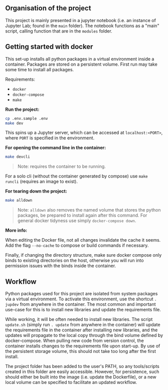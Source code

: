 ## Organisation of the project

This project is mainly presented in a jupyter notebook (i.e. an instance of Jupyter Lab; found in the `main` folder). The notebook functions as a "main" script, calling function that are in the `modules` folder.

## Getting started with docker

This set-up installs all python packages in a virtual environment inside a container. Packages are stored on a persistent volume. First run may take some time to install all packages.

Requirements:

* `docker`
* `docker-compose`
* `make`

**Run the project:**

```bash 
cp .env.sample .env
make dev
```

This spins up a Jupyter server, which can be accessed at `localhost:<PORT>`, where `PORT` is specified in the environment.

**For opening the command line in the container:**

```bash
make devcli
```
> Note: requires the container to be running.

For a solo cli (without the container generated by compose) use `make runcli` (requires an image to exist).

**For tearing down the project:**

```bash
make alldown
```

> Note: `alldown` also removes the named volume that stores the python packages, be prepared to install again after this command. For general docker tidyness use simply `docker-compose down`.

**More info:**

When editing the Docker file, not all changes invalidate the cache it seems. Add the flag `--no-cache` to compose or build commands if necessary.

Finally, if changing the directory structure, make sure docker compose only binds to existing directories on the host, otherwise you will run into permission issues with the binds inside the container.

## Workflow

Python packages used for this project are isolated from system packages via a virtual environment. To activate this environment, use the shortcut `. jupdev` from anywhere in the container. The most common and important use-case for this is to install new libraries and update the requirements file.

While working, it will be often needed to install new libraries. The script `update.sh` (simply run `. update` from anywhere in the container) will update the requirements file in the container after installing new libraries, and the updates will propagate to the local copy through the bind volume defined by docker-compose. When pulling new code from version control, the container installs changes to the requirements file upon start-up. By use of the persistent storage volume, this should not take too long after the first install.

The project folder has been added to the user's PATH, so any tools/scripts created in this folder are easily accessible. However, for persistence, such should either be built into the image (i.e. update the Dockerfile), or a new local volume can be specified to facilitate an updated workflow.